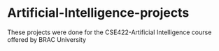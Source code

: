# Artificial-Intelligence-projects
These projects were done for the CSE422-Artificial Intelligence course offered by BRAC University
